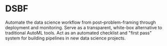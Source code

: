 # DSBF

Automate the data science workflow from post–problem-framing through deployment and monitoring. Serve as a transparent, white-box alternative to traditional AutoML tools. Act as an automated checklist and "first pass" system for building pipelines in new data science projects. 
